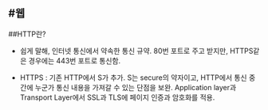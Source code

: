#웹
---
##HTTP란?
 - 쉽게 말해, 인터넷 통신에서 약속한 통신 규약. 80번 포트로 주고 받지만, HTTPS같은 경우에는 443번 포트로 통신함. 

 * HTTPS : 기존 HTTP에서 S가 추가. S는 secure의 약자이고, HTTP에서 통신 중간에 누군가 통신 내용을 가져갈 수 있는 단점을 보완. Application layer과 Transport Layer에서 SSL과 TLS에 페이지 인증과 암호화를 적용.
